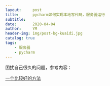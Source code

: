 ```yaml
---
layout:     post
title:      pycharm如何实现本地写代码，服务器运行
subtitle:   
date:       2020-04-04
author:     YM
header-img: img/post-bg-kuaidi.jpg
catalog: true
tags:
    - 服务器
    - pycharm
---
```


困扰自己很久的问题，参考内容：

[一个比较好的方法](https://blog.csdn.net/Ding_xiaofei/article/details/88643947)